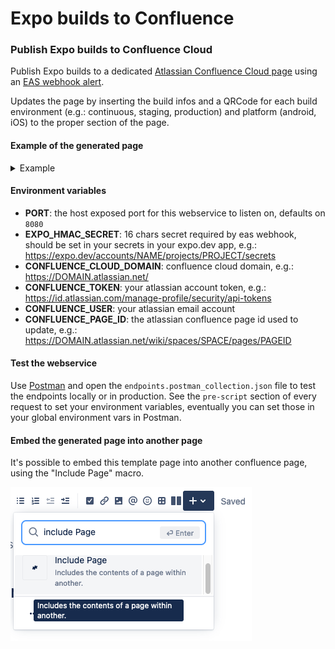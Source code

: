 # Expo builds to Confluence

### Publish Expo builds to Confluence Cloud

Publish Expo builds to a dedicated [Atlassian Confluence Cloud page](https://support.atlassian.com/confluence-cloud/docs/create-edit-and-publish-a-page/) using an [EAS webhook alert](https://docs.expo.dev/eas/webhooks/).

Updates the page by inserting the build infos and a QRCode for each build environment (e.g.: continuous, staging, production) and platform (android, iOS) to the proper section of the page.

#### Example of the generated page
<details>
  <summary>Example</summary>
  <img src="example.png" />
</details>

#### Environment variables
- **PORT**: the host exposed port for this webservice to listen on, defaults on `8080`
- **EXPO_HMAC_SECRET**: 16 chars secret required by eas webhook, should be set in your secrets in your expo.dev app, e.g.: https://expo.dev/accounts/NAME/projects/PROJECT/secrets
- **CONFLUENCE_CLOUD_DOMAIN**: confluence cloud domain, e.g.: https://DOMAIN.atlassian.net/
- **CONFLUENCE_TOKEN**: your atlassian account token, e.g.: https://id.atlassian.com/manage-profile/security/api-tokens
- **CONFLUENCE_USER**: your atlassian email account
- **CONFLUENCE_PAGE_ID**: the atlassian confluence page id used to update, e.g.: https://DOMAIN.atlassian.net/wiki/spaces/SPACE/pages/PAGEID

#### Test the webservice
Use [Postman](https://www.postman.com/downloads/) and open the `endpoints.postman_collection.json` file to test the endpoints locally or in production. See the `pre-script` section of every request to set your environment variables, eventually you can set those in your global environment vars in Postman.

#### Embed the generated page into another page

It's possible to embed this template page into another confluence page, using the "Include Page" macro.

![includepage](includepage.png)
